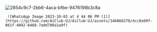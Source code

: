 ![2854c9c7-2bb6-4aca-bfbe-9476198b3c8a](https://github.com/AiClub-UJ/AiClub-UJ/assets/146866270/7475eb1e-2e8a-4c01-a214-2bb1c241153e)


     ![WhatsApp Image 2023-10-03 at 4 44 06 PM (1)](https://github.com/AiClub-UJ/AiClub-UJ/assets/146866270/4cc0a99f-861f-4092-8468-7a0d708a1a9f)
